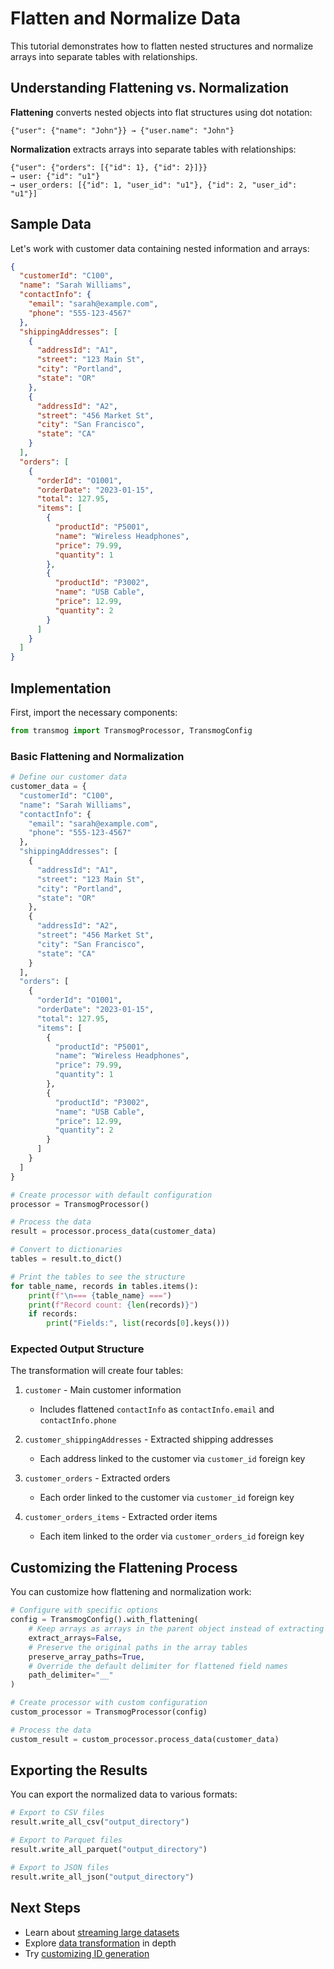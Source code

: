 # Flatten and Normalize Data

This tutorial demonstrates how to flatten nested structures and normalize arrays into separate tables
with relationships.

## Understanding Flattening vs. Normalization

**Flattening** converts nested objects into flat structures using dot notation:

```text
{"user": {"name": "John"}} → {"user.name": "John"}
```

**Normalization** extracts arrays into separate tables with relationships:

```text
{"user": {"orders": [{"id": 1}, {"id": 2}]}}
→ user: {"id": "u1"}
→ user_orders: [{"id": 1, "user_id": "u1"}, {"id": 2, "user_id": "u1"}]
```

## Sample Data

Let's work with customer data containing nested information and arrays:

```json
{
  "customerId": "C100",
  "name": "Sarah Williams",
  "contactInfo": {
    "email": "sarah@example.com",
    "phone": "555-123-4567"
  },
  "shippingAddresses": [
    {
      "addressId": "A1",
      "street": "123 Main St",
      "city": "Portland",
      "state": "OR"
    },
    {
      "addressId": "A2",
      "street": "456 Market St",
      "city": "San Francisco",
      "state": "CA"
    }
  ],
  "orders": [
    {
      "orderId": "O1001",
      "orderDate": "2023-01-15",
      "total": 127.95,
      "items": [
        {
          "productId": "P5001",
          "name": "Wireless Headphones",
          "price": 79.99,
          "quantity": 1
        },
        {
          "productId": "P3002",
          "name": "USB Cable",
          "price": 12.99,
          "quantity": 2
        }
      ]
    }
  ]
}
```

## Implementation

First, import the necessary components:

```python
from transmog import TransmogProcessor, TransmogConfig
```

### Basic Flattening and Normalization

```python
# Define our customer data
customer_data = {
  "customerId": "C100",
  "name": "Sarah Williams",
  "contactInfo": {
    "email": "sarah@example.com",
    "phone": "555-123-4567"
  },
  "shippingAddresses": [
    {
      "addressId": "A1",
      "street": "123 Main St",
      "city": "Portland",
      "state": "OR"
    },
    {
      "addressId": "A2",
      "street": "456 Market St",
      "city": "San Francisco",
      "state": "CA"
    }
  ],
  "orders": [
    {
      "orderId": "O1001",
      "orderDate": "2023-01-15",
      "total": 127.95,
      "items": [
        {
          "productId": "P5001",
          "name": "Wireless Headphones",
          "price": 79.99,
          "quantity": 1
        },
        {
          "productId": "P3002",
          "name": "USB Cable",
          "price": 12.99,
          "quantity": 2
        }
      ]
    }
  ]
}

# Create processor with default configuration
processor = TransmogProcessor()

# Process the data
result = processor.process_data(customer_data)

# Convert to dictionaries
tables = result.to_dict()

# Print the tables to see the structure
for table_name, records in tables.items():
    print(f"\n=== {table_name} ===")
    print(f"Record count: {len(records)}")
    if records:
        print("Fields:", list(records[0].keys()))
```

### Expected Output Structure

The transformation will create four tables:

1. `customer` - Main customer information
   - Includes flattened `contactInfo` as `contactInfo.email` and `contactInfo.phone`

2. `customer_shippingAddresses` - Extracted shipping addresses
   - Each address linked to the customer via `customer_id` foreign key

3. `customer_orders` - Extracted orders
   - Each order linked to the customer via `customer_id` foreign key

4. `customer_orders_items` - Extracted order items
   - Each item linked to the order via `customer_orders_id` foreign key

## Customizing the Flattening Process

You can customize how flattening and normalization work:

```python
# Configure with specific options
config = TransmogConfig().with_flattening(
    # Keep arrays as arrays in the parent object instead of extracting them
    extract_arrays=False,
    # Preserve the original paths in the array tables
    preserve_array_paths=True,
    # Override the default delimiter for flattened field names
    path_delimiter="__"
)

# Create processor with custom configuration
custom_processor = TransmogProcessor(config)

# Process the data
custom_result = custom_processor.process_data(customer_data)
```

## Exporting the Results

You can export the normalized data to various formats:

```python
# Export to CSV files
result.write_all_csv("output_directory")

# Export to Parquet files
result.write_all_parquet("output_directory")

# Export to JSON files
result.write_all_json("output_directory")
```

## Next Steps

- Learn about [streaming large datasets](../intermediate/streaming-large-datasets.md)
- Explore [data transformation](../../user/processing/data-transformation.md) in depth
- Try [customizing ID generation](../intermediate/customizing-id-generation.md)
